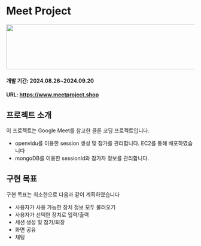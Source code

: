 # Meet Project

<p align="center">
  <img src='https://github.com/user-attachments/assets/3fb00868-65d8-492e-8213-1451b50d8639' width="750" height="120"/>
</p>

#### 개발 기간: 2024.08.26~2024.09.20 </br>
#### URL: https://www.meetproject.shop

## 프로젝트 소개
이 프로젝트는 Google Meet를 참고한 클론 코딩 프로젝트입니다.<br>

- openvidu를 이용한 session 생성 및 참가를 관리합니다. EC2를 통해 배포하였습니다
- mongoDB를 이용한 sessionId와 참가자 정보를 관리합니다.

## 구현 목표
구현 목표는 최소한으로 다음과 같이 계획하였습니다<br>
- 사용자가 사용 가능한 장치 정보 모두 불러오기
- 사용자가 선택한 장치로 입력/출력
- 세션 생성 및 참가/퇴장
- 화면 공유
- 채팅
